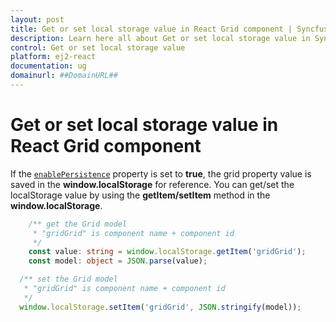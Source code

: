 ```yaml
---
layout: post
title: Get or set local storage value in React Grid component | Syncfusion
description: Learn here all about Get or set local storage value in Syncfusion React Grid component of Syncfusion Essential JS 2 and more.
control: Get or set local storage value 
platform: ej2-react
documentation: ug
domainurl: ##DomainURL##
---
```


# Get or set local storage value in React Grid component

If the [`enablePersistence`](https://ej2.syncfusion.com/angular/documentation/api/grid/#enablepersistence) property is set to **true**, the grid property value is saved in the **window.localStorage** for reference.
You can get/set the localStorage value by using the **getItem/setItem** method in the **window.localStorage**.

```ts
    /** get the Grid model
     * "gridGrid" is component name + component id
     */
    const value: string = window.localStorage.getItem('gridGrid');
    const model: object = JSON.parse(value);
```

```ts
  /** set the Grid model
   * "gridGrid" is component name + component id
   */
  window.localStorage.setItem('gridGrid', JSON.stringify(model));
```